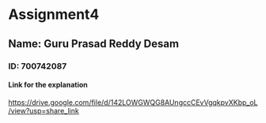 # Assignment4
## Name: Guru Prasad Reddy Desam
### ID: 700742087
#### Link for the explanation

https://drive.google.com/file/d/142LOWGWQG8AUngccCEvVgqkpvXKbp_oL/view?usp=share_link
